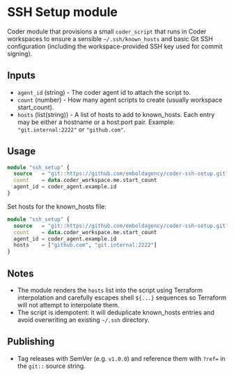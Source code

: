 # SSH Setup module

Coder module that provisions a small `coder_script` that runs in Coder workspaces to ensure a sensible `~/.ssh/known_hosts` and basic Git SSH configuration (including the workspace-provided SSH key used for commit signing).

## Inputs

- `agent_id` (string) - The coder agent id to attach the script to.
- `count` (number) - How many agent scripts to create (usually workspace start_count).
- `hosts` (list(string)) - A list of hosts to add to known_hosts. Each entry may be either
  a hostname or a host:port pair. Example: `"git.internal:2222"` or `"github.com"`.

## Usage

```terraform
module "ssh_setup" {
  source   = "git::https://github.com/emboldagency/coder-ssh-setup.git?ref=v1.0.0"
  count    = data.coder_workspace.me.start_count
  agent_id = coder_agent.example.id
}
```

Set hosts for the known_hosts file:

```terraform
module "ssh_setup" {
  source   = "git::https://github.com/emboldagency/coder-ssh-setup.git?ref=v1.0.0"
  count    = data.coder_workspace.me.start_count
  agent_id = coder_agent.example.id
  hosts    = ["github.com", "git.internal:2222"]
}
```

## Notes

- The module renders the `hosts` list into the script using Terraform interpolation and
  carefully escapes shell `${...}` sequences so Terraform will not attempt to interpolate them.
- The script is idempotent: it will deduplicate known_hosts entries and avoid overwriting
  an existing `~/.ssh` directory.

## Publishing

- Tag releases with SemVer (e.g. `v1.0.0`) and reference them with `?ref=` in the `git::` source string.

